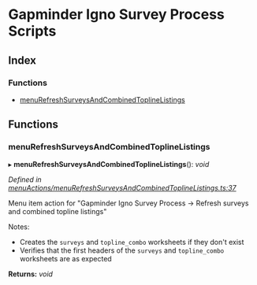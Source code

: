 
# Gapminder Igno Survey Process Scripts

## Index

### Functions

* [menuRefreshSurveysAndCombinedToplineListings](README.md#menurefreshsurveysandcombinedtoplinelistings)

## Functions

###  menuRefreshSurveysAndCombinedToplineListings

▸ **menuRefreshSurveysAndCombinedToplineListings**(): *void*

*Defined in [menuActions/menuRefreshSurveysAndCombinedToplineListings.ts:37](https://github.com/Gapminder/gapminder-igno-survey-process-scripts/blob/v0.0.0/src/menuActions/menuRefreshSurveysAndCombinedToplineListings.ts#L37)*

Menu item action for "Gapminder Igno Survey Process -> Refresh surveys and combined topline listings"

Notes:
- Creates the `surveys` and `topline_combo` worksheets if they don't exist
- Verifies that the first headers of the `surveys` and `topline_combo` worksheets are as expected

**Returns:** *void*
